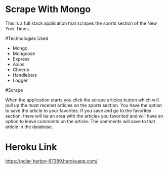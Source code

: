 # Scrape With Mongo
This is a full stack application that scrapes the sports section of the New York Times.  

#Technologies Used

- Mongo
- Mongoose
- Express
- Axios
- Cheerio
- Handlebars
- Logger

#Scrape

When the application starts you click the scrape articles button which will pull up the most recenet articles on the sports section.  You have the option to save the article to your favorites.  If you save and go to the favorites section, there will be an area with the articles you favorited and will have an option to leave comments on the article.  The comments will save to that article in the database.

# Heroku Link

https://polar-harbor-67389.herokuapp.com/